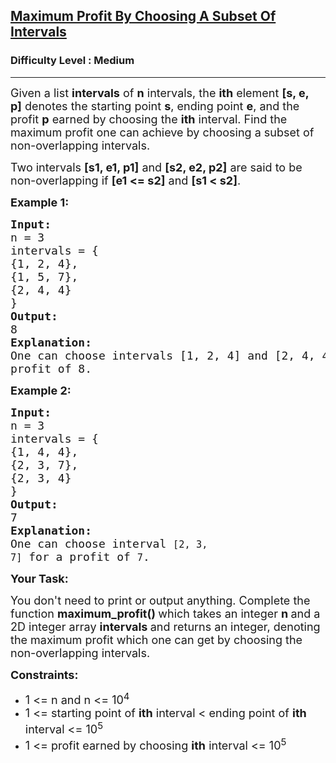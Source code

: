 <h2><a href="https://practice.geeksforgeeks.org/problems/649205908e04ac00f303626fa845261318adfa8f/1">Maximum Profit By Choosing A Subset Of Intervals</a></h2><h3>Difficulty Level : Medium</h3><hr><div class="problems_problem_content__Xm_eO"><p><span style="font-size:18px">Given a list&nbsp;<strong>intervals</strong>&nbsp;of&nbsp;<strong>n</strong>&nbsp;intervals, the&nbsp;<strong>ith</strong>&nbsp;element&nbsp;<strong>[s, e, p]</strong>&nbsp;denotes the starting point&nbsp;<strong>s</strong>, ending point&nbsp;<strong>e</strong>, and the profit&nbsp;<strong>p</strong>&nbsp;earned by choosing the&nbsp;<strong>ith</strong>&nbsp;interval. Find the maximum profit one can achieve by choosing a subset of non-overlapping intervals.</span></p>

<p><span style="font-size:18px">Two intervals&nbsp;<strong>[s1, e1, p1]</strong>&nbsp;and&nbsp;<strong>[s2, e2, p2]</strong>&nbsp;are said to be non-overlapping if&nbsp;<strong>[e1 &lt;= s2]</strong>&nbsp;and&nbsp;<strong>[s1 &lt; s2]</strong>.</span></p>

<p><strong><span style="font-size:18px">Example 1:</span></strong></p>

<pre><span style="font-size:18px"><strong>Input:</strong></span>
<span style="font-size:18px">n = 3</span>
<span style="font-size:18px">intervals = {</span>
<span style="font-size:18px">{1, 2, 4},</span>
<span style="font-size:18px">{1, 5, 7},</span>
<span style="font-size:18px">{2, 4, 4}</span>
<span style="font-size:18px">}</span>
<span style="font-size:18px"><strong>Output:</strong></span>
<span style="font-size:18px">8</span>
<span style="font-size:18px"><strong>Explanation:</strong></span>
<span style="font-size:18px">One can choose intervals [1, 2, 4] and [2, 4, 4] for a 
profit of 8.</span></pre>

<p><strong><span style="font-size:18px">Example 2:</span></strong></p>

<pre><span style="font-size:18px"><strong>Input:</strong></span>
<span style="font-size:18px">n = 3</span>
<span style="font-size:18px">intervals = {</span>
<span style="font-size:18px">{1, 4, 4},</span>
<span style="font-size:18px">{2, 3, 7},</span>
<span style="font-size:18px">{2, 3, 4}</span>
<span style="font-size:18px">}</span>
<span style="font-size:18px"><strong>Output:</strong></span>
<span style="font-size:18px">7
<strong>Explanation:
</strong>One can choose interval&nbsp;<code>[2, 3, 7]</code>&nbsp;for a profit of&nbsp;<code>7</code>.</span>
</pre>

<p><strong><span style="font-size:18px">Your Task:</span></strong></p>

<p><span style="font-size:18px">You don't need to print or output anything. Complete the function <strong>maximum_profit()&nbsp;</strong>which takes an integer <strong>n&nbsp;</strong>and a 2D integer array <strong>intervals&nbsp;</strong>and returns an integer, denoting the maximum profit which one can get by choosing the non-overlapping intervals.</span></p>

<p><strong><span style="font-size:18px">Constraints:</span></strong></p>

<ul>
	<li><span style="font-size:18px">1 &lt;= n and n &lt;= 10<sup>4</sup></span></li>
	<li><span style="font-size:18px">1 &lt;= starting point of <strong>ith</strong> interval &lt;&nbsp;ending point of <strong>ith</strong> interval &lt;= 10<sup>5</sup></span></li>
	<li><span style="font-size:18px">1 &lt;= profit earned by choosing <strong>ith</strong> interval &lt;= 10<sup>5</sup></span></li>
</ul>
</div>